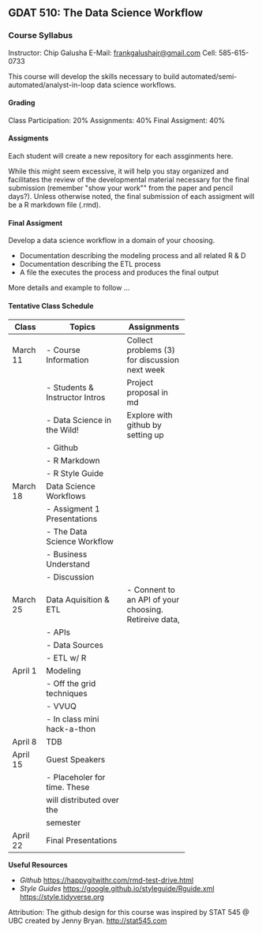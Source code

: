 GDAT 510: The Data Science Workflow
-----------------------------------

### Course Syllabus

Instructor: Chip Galusha
E-Mail: <frankgalushajr@gmail.com>
Cell: 585-615-0733

This course will develop the skills necessary to build automated/semi-automated/analyst-in-loop data science workflows.

#### Grading

Class Participation: 20%
Assignments: 40%
Final Assigment: 40%

#### Assigments

Each student will create a new repository for each assginments here.

While this might seem excessive, it will help you stay organized and facilitates the review of the developmental material necessary for the final submission (remember "show your work"" from the paper and pencil days?). Unless otherwise noted, the final submission of each assigment will be a R markdown file (.rmd).

#### Final Assigment

Develop a data science workflow in a domain of your choosing.

-   Documentation describing the modeling process and all related R & D
-   Documentation describing the ETL process
-   A file the executes the process and produces the final output

More details and example to follow ...

#### Tentative Class Schedule

<table style="width:71%;">
<colgroup>
<col width="12%" />
<col width="41%" />
<col width="16%" />
</colgroup>
<thead>
<tr class="header">
<th>Class</th>
<th>Topics</th>
<th>Assignments</th>
</tr>
</thead>
<tbody>
<tr class="odd">
<td>March 11</td>
<td>- Course Information</td>
<td>Collect problems (3) for discussion next week</td>
</tr>
<tr class="even">
<td></td>
<td>- Students &amp; Instructor Intros</td>
<td>Project proposal in md</td>
</tr>
<tr class="odd">
<td></td>
<td>- Data Science in the Wild!</td>
<td>Explore with github by setting up</td>
</tr>
<tr class="even">
<td></td>
<td>- Github</td>
<td></td>
</tr>
<tr class="odd">
<td></td>
<td>- R Markdown</td>
<td></td>
</tr>
<tr class="even">
<td></td>
<td>- R Style Guide</td>
<td></td>
</tr>
<tr class="odd">
<td>March 18</td>
<td>Data Science Workflows</td>
<td></td>
</tr>
<tr class="even">
<td></td>
<td>- Assigment 1 Presentations</td>
<td></td>
</tr>
<tr class="odd">
<td></td>
<td>- The Data Science Workflow</td>
<td></td>
</tr>
<tr class="even">
<td></td>
<td>- Business Understand</td>
<td></td>
</tr>
<tr class="odd">
<td></td>
<td>- Discussion</td>
<td></td>
</tr>
<tr class="even">
<td>March 25</td>
<td>Data Aquisition &amp; ETL</td>
<td>- Connent to an API of your choosing. Retireive data,</td>
</tr>
<tr class="odd">
<td></td>
<td>- APIs</td>
<td></td>
</tr>
<tr class="even">
<td></td>
<td>- Data Sources</td>
<td></td>
</tr>
<tr class="odd">
<td></td>
<td>- ETL w/ R</td>
<td></td>
</tr>
<tr class="even">
<td>April 1</td>
<td>Modeling</td>
<td></td>
</tr>
<tr class="odd">
<td></td>
<td>- Off the grid techniques</td>
<td></td>
</tr>
<tr class="even">
<td></td>
<td>- VVUQ</td>
<td></td>
</tr>
<tr class="odd">
<td></td>
<td>- In class mini hack-a-thon</td>
<td></td>
</tr>
<tr class="even">
<td>April 8</td>
<td>TDB</td>
<td></td>
</tr>
<tr class="odd">
<td>April 15</td>
<td>Guest Speakers</td>
<td></td>
</tr>
<tr class="even">
<td></td>
<td>- Placeholer for time. These</td>
<td></td>
</tr>
<tr class="odd">
<td></td>
<td>will distributed over the</td>
<td></td>
</tr>
<tr class="even">
<td></td>
<td>semester</td>
<td></td>
</tr>
<tr class="odd">
<td>April 22</td>
<td>Final Presentations</td>
<td></td>
</tr>
</tbody>
</table>

**Useful Resources**
- *Github*
<https://happygitwithr.com/rmd-test-drive.html>
- *Style Guides*
<https://google.github.io/styleguide/Rguide.xml>
<https://style.tidyverse.org>

Attribution: The github design for this course was inspired by STAT 545 @ UBC created by Jenny Bryan. <http://stat545.com>
